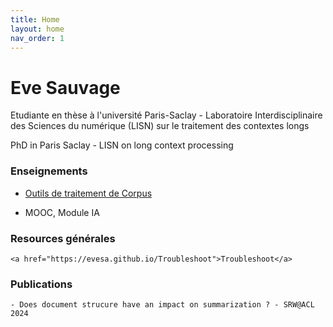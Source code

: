 ```yaml
---
title: Home
layout: home
nav_order: 1
---
```


# Eve Sauvage

Etudiante en thèse à l'université Paris-Saclay - Laboratoire Interdisciplinaire des Sciences du numérique (LISN) sur le traitement des contextes longs

PhD in Paris Saclay - LISN on long context processing

### Enseignements
- <a href="https://evesa.githubio/OutilsTraitementCorpus">Outils de traitement de Corpus</a>

- MOOC, Module IA

### Resources générales
    <a href="https://evesa.github.io/Troubleshoot">Troubleshoot</a>

### Publications
    - Does document strucure have an impact on summarization ? - SRW@ACL 2024
